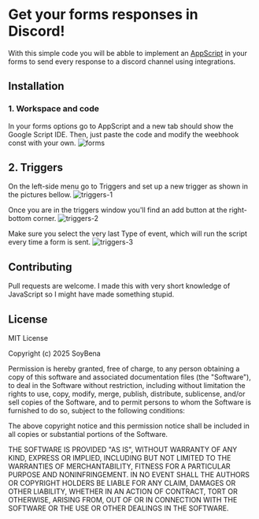 # Get your forms responses in Discord!
With this simple code you will be abble to implement an [AppScript](https://developers.google.com/apps-script?hl=es-419) in your forms to send every response to a discord channel using integrations.

## Installation

### 1. Workspace and code
In your forms options go to AppScript and a new tab should show the Google Script IDE. Then, just paste the code and modify the weebhook const with your own.
![forms](https://i.imgur.com/Ec3McJ2.png)

## 2. Triggers
On the left-side menu go to Triggers and set up a new trigger as shown in the pictures bellow.
![triggers-1](https://i.imgur.com/oQON1B0.png)

Once you are in the triggers window you'll find an add button at the right-bottom corner.
![triggers-2](https://i.imgur.com/0AXZjTi.png)

Make sure you select the very last Type of event, which will run the script every time a form is sent.
![triggers-3](https://i.imgur.com/kHIyNim.png)

## Contributing

Pull requests are welcome. I made this with very short knowledge of JavaScript so I might have made something stupid. 

## License

MIT License

Copyright (c) 2025 SoyBena

Permission is hereby granted, free of charge, to any person obtaining a copy
of this software and associated documentation files (the "Software"), to deal
in the Software without restriction, including without limitation the rights
to use, copy, modify, merge, publish, distribute, sublicense, and/or sell
copies of the Software, and to permit persons to whom the Software is
furnished to do so, subject to the following conditions:

The above copyright notice and this permission notice shall be included in all
copies or substantial portions of the Software.

THE SOFTWARE IS PROVIDED "AS IS", WITHOUT WARRANTY OF ANY KIND, EXPRESS OR
IMPLIED, INCLUDING BUT NOT LIMITED TO THE WARRANTIES OF MERCHANTABILITY,
FITNESS FOR A PARTICULAR PURPOSE AND NONINFRINGEMENT. IN NO EVENT SHALL THE
AUTHORS OR COPYRIGHT HOLDERS BE LIABLE FOR ANY CLAIM, DAMAGES OR OTHER
LIABILITY, WHETHER IN AN ACTION OF CONTRACT, TORT OR OTHERWISE, ARISING FROM,
OUT OF OR IN CONNECTION WITH THE SOFTWARE OR THE USE OR OTHER DEALINGS IN THE
SOFTWARE.